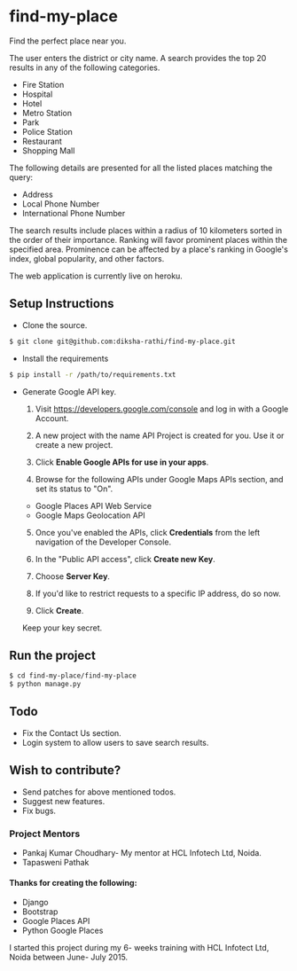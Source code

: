 # find-my-place

Find the perfect place near you.

The user enters the district or city name. A search provides the top 20 results in any of the following categories.<br>

* Fire Station
* Hospital
* Hotel
* Metro Station
* Park
* Police Station
* Restaurant
* Shopping Mall

The following details are presented for all the listed places matching the query:

* Address
* Local Phone Number
* International Phone Number

The search results include places within a radius of 10 kilometers sorted in the order of their importance. Ranking will favor prominent places within the specified area. Prominence can be affected by a place's ranking in Google's index, global popularity, and other factors.

The web application is currently live on heroku. 

## Setup Instructions

* Clone the source.
```sh
$ git clone git@github.com:diksha-rathi/find-my-place.git
```
* Install the requirements
```sh
$ pip install -r /path/to/requirements.txt
```

* Generate Google API key.
  1. Visit https://developers.google.com/console and log in with a Google Account.

  2. A new project with the name API Project is created for you. Use it or create a new project.

  3. Click <b>Enable Google APIs for use in your apps</b>.
  
  4. Browse for the following APIs under Google Maps APIs section, and set its status to "On".
    * Google Places API Web Service
    * Google Maps Geolocation API 
    
  5. Once you've enabled the APIs, click <b>Credentials</b> from the left navigation of the Developer Console.
  
  6. In the "Public API access", click <b>Create new Key</b>.
  
  7. Choose <b>Server Key</b>.
  
  8. If you'd like to restrict requests to a specific IP address, do so now.
  
  9. Click <b>Create</b>.
  
  Keep your key secret.

## Run the project

```sh
$ cd find-my-place/find-my-place
$ python manage.py
```

## Todo

* Fix the Contact Us section.
* Login system to allow users to save search results.

## Wish to contribute?

* Send patches for above mentioned todos.
* Suggest new features.
* Fix bugs.

### Project Mentors

* Pankaj Kumar Choudhary- My mentor at HCL Infotech Ltd, Noida.
* Tapasweni Pathak

#### Thanks for creating the following:

* Django
* Bootstrap
* Google Places API
* Python Google Places

I started this project during my 6- weeks training with HCL Infotect Ltd, Noida between June- July 2015.

